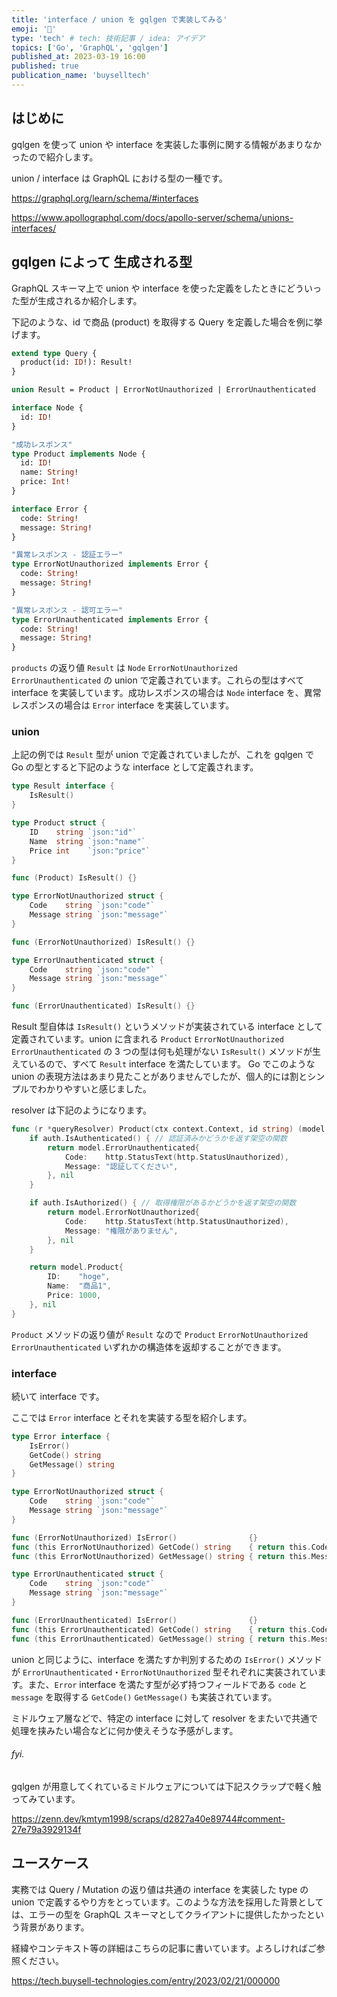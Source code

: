 ```yaml
---
title: 'interface / union を gqlgen で実装してみる'
emoji: '🚥'
type: 'tech' # tech: 技術記事 / idea: アイデア
topics: ['Go', 'GraphQL', 'gqlgen']
published_at: 2023-03-19 16:00
published: true
publication_name: 'buyselltech'
---
```


## はじめに

gqlgen を使って union や interface を実装した事例に関する情報があまりなかったので紹介します。

union / interface は GraphQL における型の一種です。

https://graphql.org/learn/schema/#interfaces

https://www.apollographql.com/docs/apollo-server/schema/unions-interfaces/

## gqlgen によって 生成される型

GraphQL スキーマ上で union や interface を使った定義をしたときにどういった型が生成されるか紹介します。

下記のような、id で商品 (product) を取得する Query を定義した場合を例に挙げます。

```graphql
extend type Query {
  product(id: ID!): Result!
}

union Result = Product | ErrorNotUnauthorized | ErrorUnauthenticated

interface Node {
  id: ID!
}

"成功レスポンス"
type Product implements Node {
  id: ID!
  name: String!
  price: Int!
}

interface Error {
  code: String!
  message: String!
}

"異常レスポンス - 認証エラー"
type ErrorNotUnauthorized implements Error {
  code: String!
  message: String!
}

"異常レスポンス - 認可エラー"
type ErrorUnauthenticated implements Error {
  code: String!
  message: String!
}
```

`products` の返り値 `Result` は `Node` `ErrorNotUnauthorized` `ErrorUnauthenticated` の union で定義されています。これらの型はすべて interface を実装しています。成功レスポンスの場合は `Node` interface を、異常レスポンスの場合は `Error` interface を実装しています。

### union

上記の例では `Result` 型が union で定義されていましたが、これを gqlgen で Go の型とすると下記のような interface として定義されます。

```go
type Result interface {
	IsResult()
}

type Product struct {
	ID    string `json:"id"`
	Name  string `json:"name"`
	Price int    `json:"price"`
}

func (Product) IsResult() {}

type ErrorNotUnauthorized struct {
	Code    string `json:"code"`
	Message string `json:"message"`
}

func (ErrorNotUnauthorized) IsResult() {}

type ErrorUnauthenticated struct {
	Code    string `json:"code"`
	Message string `json:"message"`
}

func (ErrorUnauthenticated) IsResult() {}
```

Result 型自体は `IsResult()` というメソッドが実装されている interface として定義されています。union に含まれる `Product` `ErrorNotUnauthorized` `ErrorUnauthenticated` の 3 つの型は何も処理がない `IsResult()` メソッドが生えているので、すべて `Result` interface を満たしています。
Go でこのような union の表現方法はあまり見たことがありませんでしたが、個人的には割とシンプルでわかりやすいと感じました。

resolver は下記のようになります。

```go
func (r *queryResolver) Product(ctx context.Context, id string) (model.Result, error) {
	if auth.IsAuthenticated() { // 認証済みかどうかを返す架空の関数
		return model.ErrorUnauthenticated{
			Code:    http.StatusText(http.StatusUnauthorized),
			Message: "認証してください",
		}, nil
	}

	if auth.IsAuthorized() { // 取得権限があるかどうかを返す架空の関数
		return model.ErrorNotUnauthorized{
			Code:    http.StatusText(http.StatusUnauthorized),
			Message: "権限がありません",
		}, nil
	}

	return model.Product{
		ID:    "hoge",
		Name:  "商品1",
		Price: 1000,
	}, nil
}
```

`Product` メソッドの返り値が `Result` なので `Product` `ErrorNotUnauthorized` `ErrorUnauthenticated` いずれかの構造体を返却することができます。

### interface

続いて interface です。

ここでは `Error` interface とそれを実装する型を紹介します。

```go
type Error interface {
	IsError()
	GetCode() string
	GetMessage() string
}

type ErrorNotUnauthorized struct {
	Code    string `json:"code"`
	Message string `json:"message"`
}

func (ErrorNotUnauthorized) IsError()                {}
func (this ErrorNotUnauthorized) GetCode() string    { return this.Code }
func (this ErrorNotUnauthorized) GetMessage() string { return this.Message }

type ErrorUnauthenticated struct {
	Code    string `json:"code"`
	Message string `json:"message"`
}

func (ErrorUnauthenticated) IsError()                {}
func (this ErrorUnauthenticated) GetCode() string    { return this.Code }
func (this ErrorUnauthenticated) GetMessage() string { return this.Message }
```

union と同じように、interface を満たすか判別するための `IsError()` メソッドが `ErrorUnauthenticated`・`ErrorNotUnauthorized` 型それぞれに実装されています。また、`Error` interface を満たす型が必ず持つフィールドである `code` と `message` を取得する `GetCode()` `GetMessage()` も実装されています。

ミドルウェア層などで、特定の interface に対して resolver をまたいで共通で処理を挟みたい場合などに何か使えそうな予感がします。

###### fyi.

gqlgen が用意してくれているミドルウェアについては下記スクラップで軽く触ってみています。

https://zenn.dev/kmtym1998/scraps/d2827a40e89744#comment-27e79a3929134f

## ユースケース

実務では Query / Mutation の返り値は共通の interface を実装した type の union で定義するやり方をとっています。このような方法を採用した背景としては、エラーの型を GraphQL スキーマとしてクライアントに提供したかったという背景があります。

経緯やコンテキスト等の詳細はこちらの記事に書いています。よろしければご参照ください。

https://tech.buysell-technologies.com/entry/2023/02/21/000000
